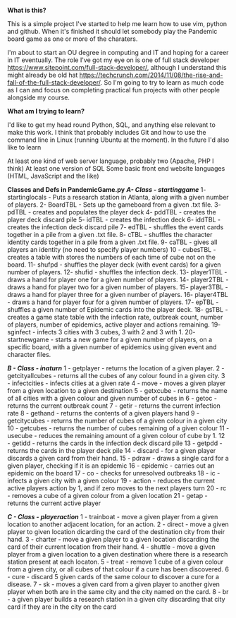 
**What is this?**

This is a simple project I've started to help me learn how to use vim, python and github. When it's finished it should let somebody play the Pandemic board game as one or more of the charaters.

I'm about to start an OU degree in computing and IT and hoping for a career in IT eventually. The role I've got my eye on is one of full stack developer https://www.sitepoint.com/full-stack-developer/, although I understand this might already be old hat https://techcrunch.com/2014/11/08/the-rise-and-fall-of-the-full-stack-developer/. So I'm going to try to learn as much code as I can and focus on completing practical fun projects with other people alongside my course. 


**What am I trying to learn?**

I'd like to get my head round Python, SQL, and anything else relevant to make this work. I think that probably includes Git and how to use the command line in Linux (running Ubuntu at the moment). In the future I'd also like to learn

At least one kind of web server language, probably two (Apache, PHP I think)
At least one version of SQL
Some basic front end website languages (HTML, JavaScript and the like)


**Classes and Defs in PandemicGame.py**
***A- Class - startinggame***
1- startinglocals - Puts a research station in Atlanta, along with a given number of players.
2- BoardTBL - Sets up the gameboard from a given .txt file.
3- pdTBL - creates and populates the player deck
4- pddTBL - creates the player deck discard pile
5- idTBL - creates the infection deck
6- iddTBL - creates the infection deck discard pile
7- edTBL - shuffles the event cards together in a pile from a given .txt file.
8- cTBL - shuffles the character identity cards together in a pile from a given .txt file.
9- caTBL - gives all players an identity (no need to specify player numbers)
10 - cubesTBL - creates a table with stores the numbers of each time of cube not on the board.
11- shufpd - shuffles the player deck (with event cards) for a given number of players.
12- shufid - shuffles the infection deck.
13- player1TBL - draws a hand for player one for a given number of players.
14- player2TBL - draws a hand for player two for a given number of players.
15- player3TBL - draws a hand for player three for a given number of players.
16- player4TBL - draws a hand for player four for a given number of players.
17- epTBL - shuffles a given number of Epidemic cards into the player deck.
18- gsTBL - creates a game state table with the infection rate, outbreak count, number of players, number of epidemics, active player and actions remaining.
19- sginfect - infects 3 cities with 3 cubes, 3 with 2 and 3 with 1.
20- startnewgame - starts a new game for a given number of players, on a specific board, with a given number of epidemics using given event and character files.

***B - Class - inaturn***
1 - getplayer - returns the location of a given player. 
2 - getcityallcubes - returns all the cubes of any colour found in a given city.
3 - infectcities - infects cities at a given rate
4 - move - moves a given player from a given location to a given destination
5 - getxcube - returns the name of all cities with a given colour and given number of cubes in
6 - getoc - returns the current outbreak count 
7 - getir - returns the current infection rate
8 - gethand - returns the contents of a given players hand
9 - getcitycubes - returns the number of cubes of a given colour in a given city
10 - getcubes - returns the number of cubes remaining of a given colour
11 - usecube - reduces the remaining amount of a given colour of cube by 1.
12 - getidd - returns the cards in the infection deck discard pile
13 - getpdd - returns the cards in the player deck pile
14 - discard - for a given player discards a given card from their hand.
15 - pdraw - draws a single card for a given player, checking if it is an epidemic
16 - epidemic - carries out an epidemic on the board
17 - co - checks for unresolved outbreaks
18 - ic - infects a given city with a given colour
19 - action - reduces the current active players action by 1, and if zero moves to the next players turn
20 - rc - removes a cube of a given colour from a given location
21 - getap - returns the current active player

***C - Class - playeraction***
1 - trainboat - move a given player from a given location to another adjacent location, for an action.
2 - direct - move a given player to given location dicarding the card of the destination city from their hand.
3 - charter - move a given player to a given location discarding the card of their current location from their hand.
4 - shuttle - move a given player from a given location to a given destination where there is a research station present at each locaton.
5 - treat - remove 1 cube of a given colour from a given city, or all cubes of that colour if a cure has been discovered.
6 - cure - discard 5 given cards of the same colour to discover a cure for a disease.
7 - sk - moves a given card from a given player to another given player when both are in the same city and the city named on the card.
8 - br - a given player builds a research station in a given city discarding that city card if they are in the city on the card


